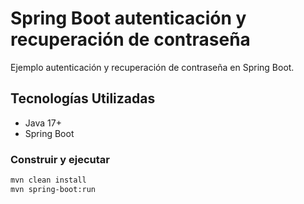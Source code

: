 # Spring Boot autenticación y recuperación de contraseña

Ejemplo autenticación y recuperación de contraseña en Spring Boot.

## Tecnologías Utilizadas
- Java 17+
- Spring Boot

### Construir y ejecutar
```sh
mvn clean install
mvn spring-boot:run
```